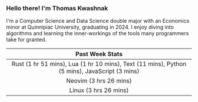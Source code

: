 
### Hello there! I'm Thomas Kwashnak

I'm a Computer Science and Data Science double major with an Economics
minor at Quinnipiac University, graduating in 2024.
I enjoy diving into algorithms and learning the inner-workings of the tools
many programmers take for granted.

| Past Week Stats |
| :---: |
| Rust (1 hr 51 mins), Lua (1 hr 10 mins), Text (11 mins), Python (5 mins), JavaScript (3 mins) |
| Neovim (3 hrs 26 mins) |
| Linux (3 hrs 26 mins) |

